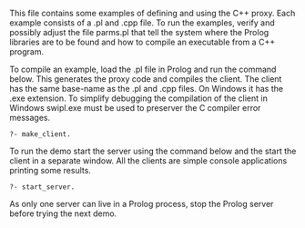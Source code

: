 This file contains some examples of defining   and  using the C++ proxy.
Each example consists of a  .pl  and   .cpp  file.  To run the examples,
verify and possibly adjust the file parms.pl  that tell the system where
the Prolog libraries are to be found   and  how to compile an executable
from a C++ program.

To compile an example, load the .pl file   in Prolog and run the command
below. This generates the proxy code and compiles the client. The client
has the same base-name as the .pl and  .cpp files. On Windows it has the
.exe extension. To simplify debugging the   compilation of the client in
Windows swipl.exe must  be  used  to   preserver  the  C  compiler error
messages.

	?- make_client.

To run the demo start the server using   the command below and the start
the client in a separate window.  All   the  clients  are simple console
applications printing some results.

	?- start_server.

As only one server can live in a  Prolog process, stop the Prolog server
before trying the next demo.
